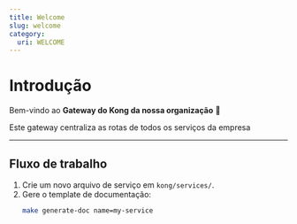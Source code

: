 ```yaml
---
title: Welcome
slug: welcome
category:
  uri: WELCOME
---
```


# Introdução

Bem-vindo ao **Gateway do Kong da nossa organização** 👋

Este gateway centraliza as rotas de todos os serviços da empresa

---

## Fluxo de trabalho

1. Crie um novo arquivo de serviço em `kong/services/`.
2. Gere o template de documentação:
   ```bash
   make generate-doc name=my-service
